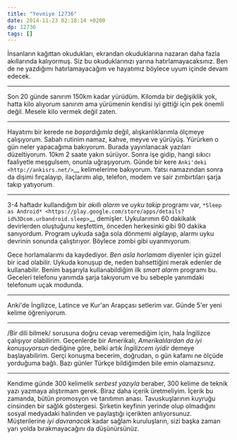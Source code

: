 ```yaml
---
title: "Yevmiye 12736"
date: 2014-11-23 02:18:14 +0200
dp: 12736
tags: []
---
```


İnsanların kağıttan okudukları, ekrandan okuduklarına nazaran daha fazla
akıllarında kalıyormuş. Siz bu okuduklarınızı yarına
hatırlamayacaksınız. Ben de ne yazdığımı hatırlamayacağım ve hayatımız
böylece uyum içinde devam edecek.

--------------

Son 20 günde sanırım 150km kadar yürüdüm. Kilomda bir değişiklik yok,
hatta kilo alıyorum sanırım ama yürümenin kendisi iyi gittiği için pek
önemli değil. Mesele kilo vermek değil zaten.

--------------

Hayatımı bir kerede ne *başardığımla* değil, alışkanlıklarımla ölçmeye
çalışıyorum. Sabah rutinim namaz, kahve, meyve ve yürüyüş. Yürürken o
gün neler yapacağıma bakıyorum. Burada yayınlanacak yazıları
düzeltiyorum. 10km 2 saate yakın sürüyor. Sonra işe gidip, hangi sıkıcı
faaliyetle meşgulsem, onunla uğraşıyorum. Günde bir kere
`Anki'deki <http://ankisrs.net/>`__ kelimelerime bakıyorum. Yatsı
namazından sonra da dişimi fırçalayıp, ilaçlarımı alıp, telefon, modem
ve sair zımbırtıları şarja takıp yatıyorum.

--------------

3-4 haftadır kullandığım bir *akıllı alarm* ve *uyku takip* programı
var, `*Sleep as
Android* <https://play.google.com/store/apps/details?id%3Dcom.urbandroid.sleep>`__
demişler. Uykularımın 60 dakikalık devirlerden oluştuğunu keşfettim,
önceden herkesinki gibi 90 dakika sanıyordum. Program uykuda sağa sola
dönmemi algılayıp, alarmı uyku devrinin sonunda çalıştırıyor. Böylece
zombi gibi uyanmıyorum.

Gece horlamalarımı da kaydediyor. *Ben asla horlamam* diyenler için
güzel bir icad olabilir. Uykuda konuşup de, neden bahsettiğini merak
edenler de kullanabilir. Benim başarıyla kullanabildiğim ilk *smart
alarm* programı bu. Geceleri telefonu yanımda şarja takıyorum ve bu
sebeple yanımdaki telefonum uçak modunda.

--------------

Anki'de İngilizce, Latince ve Kur'an Arapçası setlerim var. Günde 5'er
yeni kelime öğreniyorum.

--------------

/Bir dili bilmek/ sorusuna doğru cevap veremediğim için, hala İngilizce
çalışıyor olabilirim. Geçenlerde bir Amerikalı, *Amerikalılardan da iyi
konuşuyorsun* dediğine göre, belki artık *İngilizcem iyidir* demeye
başlayabilirim. Gerçi konuşma becerim, doğrudan, o gün kafamı ne ölçüde
yorduğuma bağlı. Bazı günler Türkçe bildiğimden bile emin olamazsınız.

--------------

Kendime günde 300 kelimelik *serbest yazıyla* beraber, 300 kelime de
teknik yazı yazmaya alıştırmam gerek. Biraz daha içerik üretmeliyim.
İçerik bu zamanda, bütün promosyon ve tanıtımın anası. Tavuskuşlarının
kuyruğu cinsinden bir sağlık göstergesi. Şirketin keyfinin yerinde olup
olmadığını sosyal medyadaki halinden ve paylaştığı içerikten
anlıyorsunuz. Müşterilerine *iyi davranacak* kadar sağlam kuruluşların,
sizi başka zaman yarı yolda bırakmayacağını da düşünürsünüz.

